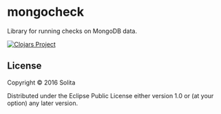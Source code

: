 # mongocheck

Library for running checks on MongoDB data.

[![Clojars Project](http://clojars.org/lupapiste/mongocheck/latest-version.svg)](http://clojars.org/lupapiste/mongocheck)

## License

Copyright © 2016 Solita

Distributed under the Eclipse Public License either version 1.0 or (at
your option) any later version.
